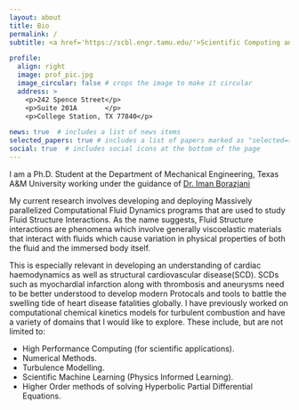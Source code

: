 ```yaml
---
layout: about
title: Bio
permalink: /
subtitle: <a href='https://scbl.engr.tamu.edu/'>Scientific Computing and Biofluids Lab, Texas A&M University </a>.

profile:
  align: right
  image: prof_pic.jpg
  image_circular: false # crops the image to make it circular
  address: >
    <p>242 Spence Street</p>
    <p>Suite 201A       </p>
    <p>College Station, TX 77840</p>

news: true  # includes a list of news items
selected_papers: true # includes a list of papers marked as "selected={true}"
social: true  # includes social icons at the bottom of the page
---
```

I am a Ph.D. Student at the Department of Mechanical Engineering, Texas A&M University working under the guidance of <a href='https://engineering.tamu.edu/mechanical/profiles/borazjani-iman.html'> Dr. Iman Borazjani </a>

My current research involves developing and deploying Massively parallelized Computational Fluid Dynamics programs that are used to study Fluid Structure Interactions. As the name suggests, Fluid Structure interactions are phenomena which involve generally viscoelastic materials that interact with fluids which cause variation in physical properties of both the fluid and the immersed body itself.

This is  especially relevant in developing an understanding of cardiac haemodynamics as well as structural cardiovascular disease(SCD). SCDs such as myochardial infarction along with thrombosis and aneurysms need to be better understood to develop  modern Protocals and tools to battle the swelling tide of  heart disease fatalities globally.
I have previously worked on computational chemical kinetics models for turbulent combustion and have a variety of domains that I would like to explore. These include, but are not limited to: 

 - High Performance Computing (for scientific applications).
 - Numerical Methods.
 - Turbulence Modelling. 
 - Scientific Machine Learning (Physics Informed Learning).
 - Higher Order methods of solving Hyperbolic Partial Differential Equations.
